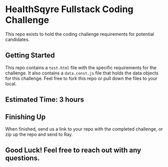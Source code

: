 # HealthSqyre Fullstack Coding Challenge
This repo exists to hold the coding challenge requirements for potential candidates.

## Getting Started
This repo contains a `test.html` file with the specific requirements for the challenge.
It also contains a `data.const.js` file that holds the data objects for this challenge.
Feel free to fork this repo or pull down the files to your local. 

## Estimated Time: 3 hours

## Finishing Up
When finished, send us a link to your repo with the completed challenge, or zip up the repo and send to Ray.

## Good Luck! Feel free to reach out with any questions.
